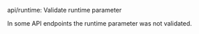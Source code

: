 api/runtime: Validate runtime parameter

In some API endpoints the runtime parameter was not validated.
